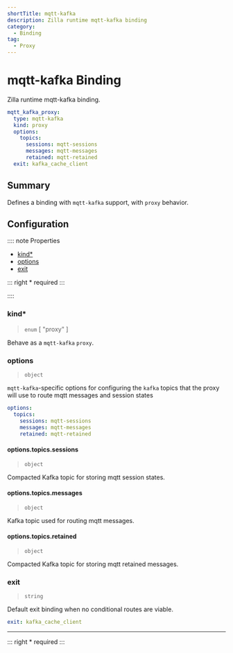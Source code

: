 ```yaml
---
shortTitle: mqtt-kafka
description: Zilla runtime mqtt-kafka binding
category:
  - Binding
tag:
  - Proxy
---
```


# mqtt-kafka Binding

Zilla runtime mqtt-kafka binding.

```yaml {2}
mqtt_kafka_proxy:
  type: mqtt-kafka
  kind: proxy
  options:
    topics:
      sessions: mqtt-sessions
      messages: mqtt-messages
      retained: mqtt-retained
  exit: kafka_cache_client
```

## Summary

Defines a binding with `mqtt-kafka`  support, with `proxy` behavior.

## Configuration

:::: note Properties

- [kind\*](#kind)
- [options](#options)
- [exit](#exit)

::: right
\* required
:::

::::

### kind\*

> `enum` [ "proxy" ]

Behave as a `mqtt-kafka` `proxy`.

### options

> `object`

`mqtt-kafka`-specific options for configuring the `kafka` topics that the proxy will use to route mqtt messages and session states

```yaml
options:
  topics:
    sessions: mqtt-sessions
    messages: mqtt-messages
    retained: mqtt-retained
```

#### options.topics.sessions

> `object`

Compacted Kafka topic for storing mqtt session states.

#### options.topics.messages

> `object`

Kafka topic used for routing mqtt messages.

#### options.topics.retained

> `object`

Compacted Kafka topic for storing mqtt retained messages.

### exit

> `string`

Default exit binding when no conditional routes are viable.

```yaml
exit: kafka_cache_client
```

---

::: right
\* required
:::
